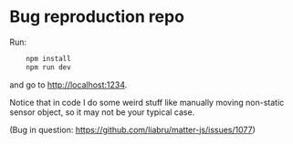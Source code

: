 # Bug reproduction repo

Run:

```bash
	npm install
	npm run dev
```

and go to <http://localhost:1234>.

Notice that in code I do some weird stuff like manually moving non-static sensor object, so it may not be your typical case.

(Bug in question: <https://github.com/liabru/matter-js/issues/1077>)
